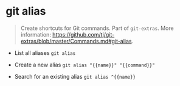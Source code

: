 # git alias
> Create shortcuts for Git commands.
> Part of `git-extras`.
> More information: <https://github.com/tj/git-extras/blob/master/Commands.md#git-alias>.

- List all aliases
`git alias`

- Create a new alias
`git alias "{{name}}" "{{command}}"`

- Search for an existing alias
`git alias ^{{name}}`
